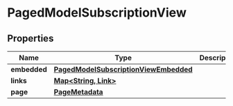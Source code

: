 

# PagedModelSubscriptionView


## Properties

| Name | Type | Description | Notes |
|------------ | ------------- | ------------- | -------------|
|**embedded** | [**PagedModelSubscriptionViewEmbedded**](PagedModelSubscriptionViewEmbedded.md) |  |  [optional] |
|**links** | [**Map&lt;String, Link&gt;**](Link.md) |  |  [optional] |
|**page** | [**PageMetadata**](PageMetadata.md) |  |  [optional] |



